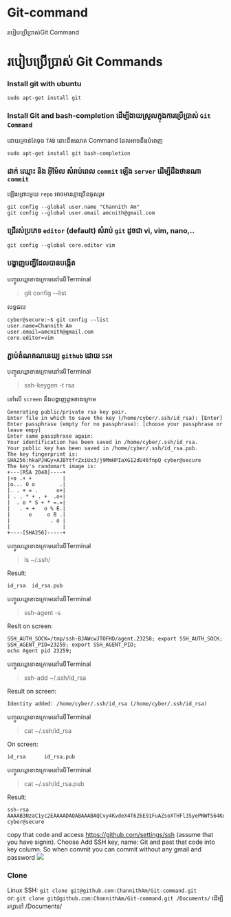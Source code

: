 # Git-command
របៀបប្រើប្រាស់Git Command
# របៀបប្រើប្រាស់ Git Commands
### Install git with ubuntu
```
sudo apt-get install git
```

### Install Git and bash-completion ដើម្បីងាយស្រួលក្នុងការប្រើប្រាស់ `​Git Command`​
ដោយគ្រាន់តែចុច `TAB`​ នោះនឹងលោត Command ដែលអាចនឹងបំពេញ
```
sudo apt-get install git bash-completion
```

### ដាក់ ឈ្មោះ និង អុីម៉ែល សំរាប់ពេល `commit`​ ឡើង​ `server` ដើម្បីដឹងថានណា `commit` 
ឡើងព្រោះមួយ `repo`​ អាចមានគ្នាច្រើនចូលរួម
```
git config --global user.name "Channith Am"
git config --global user.email amcnith@gmail.com
```

### ជ្រើរស់ប្រភេទ `editor`​​​ (default) សំរាប់ `git` ដូចជា vi, vim, nano,..
```
git config --global core.editor vim
```
### បង្ហាញបញ្ជីដែលបានបង្កើត
បញ្ចូលឃ្លាខាងក្រោមនៅលើTerminal
>git config --list

លទ្ធផល
```
cyber@secure:~$ git config --list
user.name=Channith Am
user.email=amcnith@gmail.com
core.editor=vim
```
### ភ្ជាប់តំណគណនេយ្យ `github` ដោយ `SSH`
បញ្ចូលឃ្លាខាងក្រោមនៅលើTerminal
>ssh-keygen -t rsa

នៅលើ `screen` នឹងបង្ហាញដូចខាងក្រោម
```
Generating public/private rsa key pair.
Enter file in which to save the key (/home/cyber/.ssh/id_rsa): [Enter] 
Enter passphrase (empty for no passphrase): [choose your passphrase or leave empy]
Enter same passphrase again: 
Your identification has been saved in /home/cyber/.ssh/id_rsa.
Your public key has been saved in /home/cyber/.ssh/id_rsa.pub.
The key fingerprint is:
SHA256:hkaPJHGy+AJBYtfrZxiUx3/j9MmHPIaXG12dU46fnpQ cyber@secure
The key's randomart image is:
+---[RSA 2048]----+
|+o .+ +          |
|o... O o        .|
|. . + = .      o+|
| . . * + . +  .o+|
|  . o * S + * =.=|
|   . + +   o % E.|
|      o     o B .|
|             . o |
|                 |
+----[SHA256]-----+

```
បញ្ចូលឃ្លាខាងក្រោមនៅលើTerminal
>ls ~/.ssh/

Result:
```
id_rsa  id_rsa.pub
```
បញ្ចូលឃ្លាខាងក្រោមនៅលើTerminal
>ssh-agent -s

Reslt on screen:
```
SSH_AUTH_SOCK=/tmp/ssh-BJAWcwJTOFHD/agent.23258; export SSH_AUTH_SOCK;
SSH_AGENT_PID=23259; export SSH_AGENT_PID;
echo Agent pid 23259;
```
បញ្ចូលឃ្លាខាងក្រោមនៅលើTerminal
>ssh-add ~/.ssh/id_rsa

Result on screen:
```
Identity added: /home/cyber/.ssh/id_rsa (/home/cyber/.ssh/id_rsa)
```
បញ្ចូលឃ្លាខាងក្រោមនៅលើTerminal
>cat ~/.ssh/id_rsa

On screen:
```
id_rsa      id_rsa.pub
```
បញ្ចូលឃ្លាខាងក្រោមនៅលើTerminal
>cat ~/.ssh/id_rsa.pub

Result:
```
ssh-rsa AAAAB3NzaC1yc2EAAAADAQABAAABAQCvy4KvdeX4T6Z6E91FuAZsoXTHFl35yePNWfS64KdUASCY6a0b24bShbog4S9VQtS6vAfxEG4miFs3rA+xsYhxlJMHZtXnX+ofypqmmDnCxcXJoiI0+QpOvZgLjWpxMY2LMQA+4J1KBk8I7D72pGgkVWGM6f5nHNYLoqW5Zyk74flzfIBKhFWQOiVprpB7yP6pWfayyRiXOUDNblodzpUqnK02jmaZH4QFnCPz1bdzfHUuVu7hoBj7e9kg8+2A+MRfR6Kjup6gleDy3ag3divB7hOvdSJIvArhDwBP5Jq3MnxW7M4j14ewtyUO+Q2Ka5MVYfzGCGHgmk/ZiTn7wNlr cyber@secure

```

copy that code and access https://github.com/settings/ssh (assume that you have
signin). Choose Add SSH key, name: Git and past that code into key column.
So when commit you can commit without any gmail and password
<img src="https://camo.githubusercontent.com/c35e7a87819596bebc9e28e8d16c654af2c28df7/687474703a2f2f692e696d6775722e636f6d2f7a757861765a352e706e67">


### Clone
Linux
SSH: `git clone git@github.com:ChannithAm/Git-command.git`<br/>
or:  `git clone git@github.com:ChannithAm/Git-command.git /Documents/`
ដើម្បីរក្សានៅ /Documents/
